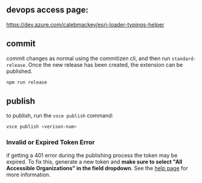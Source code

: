 ## devops access page:

https://dev.azure.com/calebmackey/esri-loader-typings-helper

## commit
commit changes as normal using the commitizen cli, and then run `standard-release`.  Once the new release has been created, the extension can be published.

```sh
npm run release
```

## publish
to publish, run the `vsce publish` command:

```sh
vsce publish <verison-num>
```

### Invalid or Expired Token Error
if getting a 401 error during the publishing process the token may be expired.  To fix this, generate a  new token and **make sure to select "All Accessible Organizations" in the field dropdown**.  See the [help page](https://code.visualstudio.com/api/working-with-extensions/publishing-extension#i-get-403-forbidden-or-401-unauthorized-error-when-i-try-to-publish-my-extension) for more information.